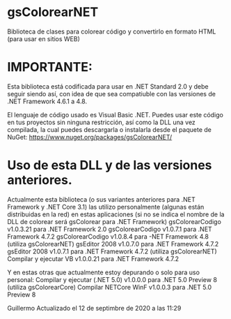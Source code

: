 # gsColorearNET
Biblioteca de clases para colorear código y convertirlo en formato HTML (para usar en sitios WEB)

IMPORTANTE:
===========
Esta biblioteca está codificada para usar en .NET Standard 2.0 y debe seguir siendo así, con idea de que sea compatiuble con las versiones de .NET Framework 4.6.1 a 4.8.

El lenguaje de código usado es Visual Basic .NET.
Puedes usar este código en tus proyectos sin ninguna restricción, así como la DLL una vez compilada, la cual puedes descargarla o instalarla desde el paquete de NuGet:
https://www.nuget.org/packages/gsColorearNET/


Uso de esta DLL y de las versiones anteriores.
==============================================

Actualmente esta biblioteca (o sus variantes anteriores para .NET Framework y .NET Core 3.1) las utilizo personalmente (algunas están distribuidas en la red) en estas aplicaciones (si no se indica el nombre de la DLL de colorear será gsColorear para .NET Framework)
gsColorearCodigo v1.0.3.21 para .NET Framework 2.0
gsColorearCodigo v1.0.7.1 para .NET Framework 4.7.2
gsColorearCodigo v1.0.8.4 para -NET Framework 4.8 (utiliza gsColorearNET)
gsEditor 2008 v1.0.7.0 para .NET Framework 4.7.2
gsEditor 2008 v1.0.7.1 para .NET Framework 4.7.2 (utiliza gsColorearNET)
Compilar y ejecutar VB v1.0.0.21 para .NET Framework 4.7.2

Y en estas otras que actualmente estoy depurando o solo para uso personal:
Compilar y ejecutar (.NET 5.0) v1.0.0.0 para .NET 5.0 Preview 8 (utiliza gsColorearCore)
Compilar NETCore WinF v1.0.0.3 para .NET 5.0 Preview 8

Guillermo
Actualizado el 12 de septimbre de 2020 a las 11:29
